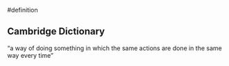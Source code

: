 #definition

## Cambridge Dictionary
“a way of doing something in which the same actions are done in the same way every time”